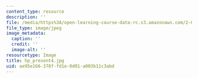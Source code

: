 ```yaml
---
content_type: resource
description: ''
file: /media/https%3A/open-learning-course-data-rc.s3.amazonaws.com/2-00b-toy-product-design-spring-2008/ae95e166378ffd1e0d01a003b11c3abd_hp_present4.jpg
file_type: image/jpeg
image_metadata:
  caption: ''
  credit: ''
  image-alt: ''
resourcetype: Image
title: hp_present4.jpg
uid: ae95e166-378f-fd1e-0d01-a003b11c3abd
---
```

